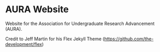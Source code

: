 # AURA Website
Website for the Association for Undergraduate Research Advancement (AURA).

Credit to Jeff Martin for his Flex Jekyll Theme (https://github.com/the-development/flex)